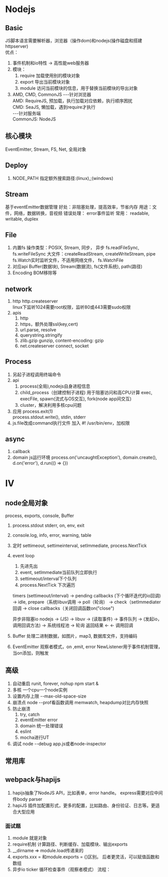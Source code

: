 # Nodejs

## Basic
JS脚本语言需要解析器，浏览器（操作dom)和nodejs(操作磁盘和搭建httpserver)<br />
优点：
1. 事件机制和io特性 -> 高性能web服务器
2. 模块：
    1. require  加载使用别的模块对象
    2. export   导出当前模块对象
    3. module   访问当前模块的信息，用于替换当前模块的导出对象
3. AMD, CMD, CommonJS
---针对浏览器<br />
AMD: RequireJS, 预加载，执行加载对应依赖，执行顺序困扰<br />
CMD: SeaJS, 懒加载，遇到require才执行<br />
---针对服务端<br />
CommonJS: NodeJS

## 核心模块
EventEmitter, Stream, FS, Net, 全局对象

## Deploy
1. NODE_PATH
指定额外搜索路径:(linux),;(windows)

## Stream
基于eventEmitter数据管理
好处：非阻塞处理，提高效率，节省内存
用途：文件，网络，数据转换，音视频
错误处理： error事件监听
常用：
    readable, writable, duplex

## File
1. 内置fs
操作类型：POSIX, Stream, 同步， 异步
fs.readFileSync, fs.writeFileSync 大文件：createReadStream, createWriteStream, pipe
fs.Watch实时监听文件，不适用网络文件， fs.WatchFile
2. 对应api
Buffer(数据块), Stream(数据流), fs(文件系统), path(路径)
3. Encoding
BOM移除等

## network
1. http
http.createserver<br />
linux下监听1024需要root权限，监听80或443需要sudo权限
2. apis
    1. http 
    2. https，额外处理ssl(key,cert)
    3. url.parse, resolve
    4. querystring.stringify
    5. zlib.gzip gunzip, content-encoding: gzip
    6. net.createserver connect, socket

## Process
1. 另起子进程调用终端命令
2. api
    1. process(全局),nodejs自身进程信息
    2. child_process（创建控制子进程)
        用于阻塞访问和高CPU计算
        exec, execFile, spawn(流式与OS交互), fork(node app间交互)
    3. cluster，解决利用多核cpu问题
3. 应用
process.exit(1)<br />
process.stdout.write(), stdin, stderr
4. js.file改成command执行文件
    加入 #! /usr/bin/env，加权限

## async
1. callback
2. domain js运行环境
process.on('uncaughtException'),
domain.create(), d.on('error'), d.run(() => {})

# IV

## node全局对象
process, exports, console, Buffer
1. process.stdout stderr, on, env, exit
2. console.log, info, error, warning, table 

3. 定时
settimeout, settimeinterval, setImmediate, process.NextTick

4. event loop
    1. 先进先出
    2. event, setImmediate当前队列立即执行
    3. settimeout/interval下个队列
    4. process.NextTick 下次遍历

    timers (settimeout/interval) -> 
    pending callbacks (下个循环迭代的io回调) -> 
    idle, prepare（系统libuv调用 -> 
    poll（轮询） -> 
    check（setImmediater回调 -> 
    close callbacks（关闭回调函数on("close")

    异步非阻塞io
    nodejs -> (JS) -> libuv -> (读取事件) -> 事件队列
                            -> (发起io，调用回调方法) -> 系统线程池
                            -> 轮询
    返回结果       <-        <- 调用回调
    
5. Buffer
    处理二进制数据，如图片，map3, 数据库文件，支持编码

6. EventEmitter
    观察者模式，on ,emit, error
    NewListener用于事件机制管理，当on添加，则触发

## 高级
1. 自动重启
    runit, forever, nohup npm start &
2. 多核
    一个cpu一个node实例
3. 设置内存上限
    --max-old-space-size
4. 崩溃点
    node --prof看函数调用
    memwatch, heapdump对比内存快照
5. 防止崩溃
    1. try, catch
    2. eventEmitter error
    3. domain 统一处理错误
    4. eslint
    5. mocha进行UT
6. 调试
    node --debug app.js或者node-inspector

## 常用库

## webpack与hapijs
1. hapijs抽象了NodeJS API，比如表单，error handle。 express需要对应中间件body parser
2. hapiJS 插件加配置形式，更多的配置，比如路由、身份验证、日志等。更适合大型应用


### 面试题
1. module 就是对象
2. require机制
    计算路径、判断缓存、加载模块、输出exports
3. __dirname => module.load传递来的
4. exports.xxx = 和module.exports = {}区别。 后者更灵活，可以赋值函数和数组
5. 异步io
    ticker 循环检查事件（观察者模式）
    流程：